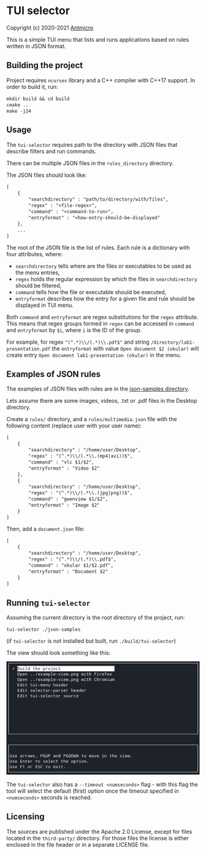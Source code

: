 # TUI selector

Copyright (c) 2020-2021 [Antmicro](https://www.antmicro.com)

This is a simple TUI menu that lists and runs applications based on rules written in JSON format.

## Building the project

Project requires `ncurses` library and a C++ compiler with C++17 support.
In order to build it, run:

    mkdir build && cd build
    cmake ..
    make -j24

## Usage

The `tui-selector` requires path to the directory with JSON files that describe filters and run commands.

There can be multiple JSON files in the `rules_directory` directory.

The JSON files should look like:

    [
        {
            "searchdirectory" : "path/to/directory/with/files",
            "regex" : "<file-regex>",
            "command" : "<command-to-run>",
            "entryformat" : "<how-entry-should-be-displayed"
        },
        ...
    ]

The root of the JSON file is the list of rules.
Each rule is a dictionary with four attributes, where:

* `searchdirectory` tells where are the files or executables to be used as the menu entries,
* `regex` holds the regular expression by which the files in `searchdirectory` should be filtered,
* `command` tells how the file or executable should be executed,
* `entryformat` describes how the entry for a given file and rule should be displayed in TUI menu.

Both `command` and `entryformat` are regex substitutions for the `regex` attribute.
This means that regex groups formed in `regex` can be accessed in `command` and `entryformat` by `$i`, where `i` is the ID of the group.

For example, for regex `"(^.*)\\/(.*)\\.pdf$"` and string `/directory/lab1-presentation.pdf` the `entryformat` with value `Open document $2 (okular)` will create entry `Open document lab1-presentation (okular)` in the menu.

## Examples of JSON rules

The examples of JSON files with rules are in the [json-samples directory](./json-samples).

Lets assume there are some images, videos, .txt or .pdf files in the Desktop directory.

Create a `rules/` directory, and a `rules/multimedia.json` file with the following content (replace user with your user name):

    [
        {
            "searchdirectory" : "/home/user/Desktop",
            "regex" : "(^.*)\\/(.*\\.(mp4|avi))$",
            "command" : "vlc $1/$2",
            "entryformat" : "Video $2"
        },
        {
            "searchdirectory" : "/home/user/Desktop",
            "regex" : "(^.*)\\/(.*\\.(jpg|png))$",
            "command" : "gwenview $1/$2",
            "entryformat" : "Image $2"
        }
    ]
    
Then, add a `document.json` file:

    [
        {
            "searchdirectory" : "/home/user/Desktop",
            "regex" : "(^.*)\\/(.*)\\.pdf$",
            "command" : "okular $1/$2.pdf",
            "entryformat" : "Document $2"
        }
    ]

## Running `tui-selector`

Assuming the current directory is the root directory of the project, run:

    tui-selector ./json-samples

(if `tui-selector` is not installed but built, run `./build/tui-selector`)

The view should look something like this:

![tui-example](example-view.png)

The `tui-selector` also has a `--timeout <numseconds>` flag - with this flag the tool will select the default (first) option once the timeout specified in `<numseconds>` seconds is reached.

## Licensing

The sources are published under the Apache 2.0 License, except for files located in the `third-party/` directory.
For those files the license is either enclosed in the file header or in a separate LICENSE file.
